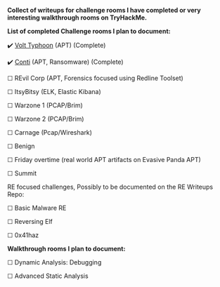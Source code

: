 

**Collect of writeups for challenge rooms I have completed or very interesting walkthrough rooms on TryHackMe.**


**List of completed Challenge rooms I plan to document:**


✔️ [Volt Typhoon](https://github.com/suhuf/THM_Write-/blob/main/Writeups/Volt%20Typhoon.md) (APT)      (Complete)

✔️ [Conti](https://github.com/suhuf/THM_Write-/blob/main/Writeups/Conti.md) (APT, Ransomware)     (Complete)

☐ REvil Corp (APT, Forensics focused using Redline Toolset)

☐ ItsyBitsy (ELK, Elastic Kibana)

☐ Warzone 1 (PCAP/Brim)


☐ Warzone 2 (PCAP/Brim)


☐ Carnage (Pcap/Wireshark)


☐ Benign


☐ Friday overtime (real world APT artifacts on Evasive Panda APT)

☐ Summit




RE focused challenges, Possibly to be documented on the RE Writeups Repo:

☐ Basic Malware RE

☐ Reversing Elf

☐ 0x41haz



**Walkthrough rooms I plan to document:**

☐ Dynamic Analysis: Debugging

☐ Advanced Static Analysis


